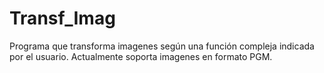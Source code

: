 # Transf_Imag
Programa que transforma imagenes según una función compleja indicada por el usuario. Actualmente soporta imagenes en formato PGM.
